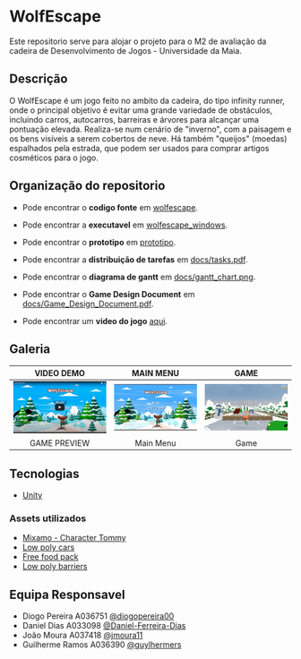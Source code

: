 # WolfEscape
Este repositorio serve para alojar o projeto para o M2 de avaliação da cadeira de Desenvolvimento de Jogos - Universidade da Maia. 

## Descrição
O WolfEscape é um jogo feito no ambito da cadeira, do tipo infinity runner, onde o principal objetivo é evitar uma grande variedade de obstáculos, incluindo carros, autocarros, barreiras e árvores para alcançar uma pontuação elevada. Realiza-se num cenário de "inverno", com a paisagem e os bens visíveis a serem cobertos de neve. Há também "queijos" (moedas) espalhados pela estrada, que podem ser usados para comprar artigos cosméticos para o jogo.
## Organização do repositorio
* Pode encontrar o **codigo fonte** em [wolfescape](https://github.com/DJ-WolfEscape/WolfEscape/tree/main/wolfescape).
* Pode encontrar a **executavel** em [wolfescape_windows](https://github.com/DJ-WolfEscape/WolfEscape/tree/main/wolfescape_windows).
* Pode encontrar o  **prototipo** em [prototipo](https://github.com/DJ-WolfEscape/WolfEscape/tree/main/Prototipo).
* Pode encontrar a   **distribuição de tarefas** em [docs/tasks.pdf](https://github.com/DJ-WolfEscape/WolfEscape/blob/main/docs/tasks.pdf).
* Pode encontrar o   **diagrama de gantt** em [docs/gantt_chart.png](https://github.com/DJ-WolfEscape/WolfEscape/blob/main/docs/gantt_chart.png).
* Pode encontrar o   **Game Design Document** em [docs/Game_Design_Document.pdf](https://github.com/DJ-WolfEscape/WolfEscape/blob/main/docs/Game%20Design%20Document.pdf).

* Pode encontrar um   **video do jogo** [aqui](https://www.youtube.com/watch?v=dOcoJ_Y9HGU).



## Galeria
| VIDEO DEMO | MAIN MENU| GAME | 
:---: | :---: | :---: |
[![Video_Preview](https://github.com/DJ-WolfEscape/WolfEscape/blob/main/docs/imgs/videopreview.png)](https://www.youtube.com/watch?v=dOcoJ_Y9HGU)| ![Main Menu](https://github.com/DJ-WolfEscape/WolfEscape/blob/main/docs/imgs/main_menu.png) | ![Game](https://github.com/DJ-WolfEscape/WolfEscape/blob/main/docs/imgs/game.png) 
GAME PREVIEW | Main Menu | Game
## Tecnologias
* [Unity](https://unity.com/)

### Assets utilizados
* [Mixamo - Character Tommy](https://www.mixamo.com/)
* [Low poly cars](https://assetstore.unity.com/packages/3d/vehicles/land/low-poly-cars-101798)
* [Free food pack](https://assetstore.unity.com/packages/3d/props/food/free-casual-food-pack-mobile-vr-85884)
* [Low poly barriers](https://assetstore.unity.com/packages/3d/props/exterior/low-poly-barriers-pack-free-201810)


## Equipa Responsavel
* Diogo Pereira A036751 [@diogopereira00](https://github.com/diogopereira00)
* Daniel Dias A033098 [@Daniel-Ferreira-Dias](https://github.com/Daniel-Ferreira-Dias) 
* João Moura A037418 [@jmoura11](https://github.com/jmoura11) 
* Guilherme Ramos A036390 [@guylhermers](https://github.com/guylhermers) 
